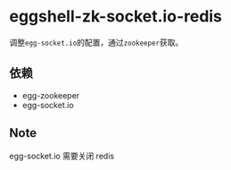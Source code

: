 # eggshell-zk-socket.io-redis
调整`egg-socket.io`的配置，通过`zookeeper`获取。

## 依赖
- egg-zookeeper
- egg-socket.io

## Note
egg-socket.io 需要关闭 redis
